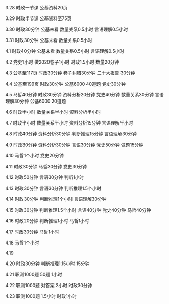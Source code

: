 3.28 时政一节课 公基资料20页

3.29 时政半节课 公基资料至75页

3.30 时政30分钟 公基未看 数量关系0.5小时 言语理解0.5小时

3.31 时政30分钟 公基未看 数量关系0.5小时 

4.1 时政40分钟 公基未看 数量关系0.5小时 言语理解0.5小时

4.2 党史1小时 做2020卷子1小时 时政1.5小时 数量20分钟

4.3 公基至117页 时政30分钟 卷子纠错30分钟 二十大报告 30分钟

4.4 公基至199页 时政30分钟 公基6000 40道题 党史30分钟

4.5 马哲40分钟 时政30分钟 资料分析20分钟 党史40分钟 数量关系30分钟 言语理解30分钟 
公基6000 20道题

4.6 时政半小时 数量关系半小时 资料分析半小时

4.7 时政半小时 数量关系半小时 资料分析15分钟 言语理解半小时

4.8 时政40分钟 资料分析30分钟 判断推理15分钟 言语理解30分钟

4.9 时政30分钟 资料分析30分钟 言语30分钟 党史50分钟 做题15分钟

4.10 马哲1个小时 党史20分钟

4.11 时政30分钟 马哲30分钟 党史30分钟

4.12 时政50分钟 言语30分钟 判断1小时

4.13 时政30分钟 言语30分钟 判断推理1.5个小时

4.14 时政30分钟 判断推理1个小时 言语理解30分钟

4.15 时政30分钟 判断推理1.5个小时 言语40分钟 党史40分钟 马哲40分钟

4.16 时政20分钟 判断推理1小时 马哲1小时

4.17 时政30分钟 马哲1小时

4.18 马哲1个小时

4.19

4.20 时政30分钟 判断推理1.15小时 15分钟  

4.21 职测1000题 50题 1小时

4.22 职测1000题 对答案 2小时 时政30分钟

4.23 职测1000题 1.5小时 时政1小时




